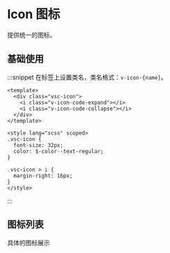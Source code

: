 # Icon 图标

提供统一的图标。

## 基础使用

:::snippet 在标签上设置类名，类名格式：`v-icon-{name}`。

```vue
<template>
  <div class="vsc-icon">
    <i class="v-icon-code-expand"></i>
    <i class="v-icon-code-collapse"></i>
  </div>
</template>

<style lang="scss" scoped>
.vsc-icon {
  font-size: 32px;
  color: $-color--text-regular;
}

.vsc-icon > i {
  margin-right: 16px;
}
</style>
```

:::

## 图标列表

具体的图标展示

<vc-icon-view/>
